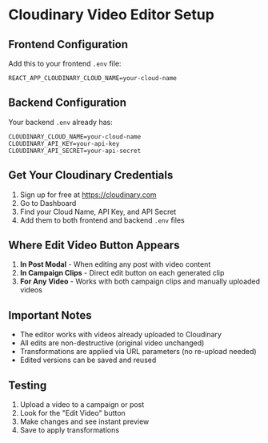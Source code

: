 # Cloudinary Video Editor Setup

## Frontend Configuration

Add this to your frontend `.env` file:
```
REACT_APP_CLOUDINARY_CLOUD_NAME=your-cloud-name
```

## Backend Configuration  

Your backend `.env` already has:
```
CLOUDINARY_CLOUD_NAME=your-cloud-name
CLOUDINARY_API_KEY=your-api-key
CLOUDINARY_API_SECRET=your-api-secret
```

## Get Your Cloudinary Credentials

1. Sign up for free at https://cloudinary.com
2. Go to Dashboard
3. Find your Cloud Name, API Key, and API Secret
4. Add them to both frontend and backend `.env` files

## Where Edit Video Button Appears

1. **In Post Modal** - When editing any post with video content
2. **In Campaign Clips** - Direct edit button on each generated clip
3. **For Any Video** - Works with both campaign clips and manually uploaded videos

## Important Notes

- The editor works with videos already uploaded to Cloudinary
- All edits are non-destructive (original video unchanged)
- Transformations are applied via URL parameters (no re-upload needed)
- Edited versions can be saved and reused

## Testing

1. Upload a video to a campaign or post
2. Look for the "Edit Video" button
3. Make changes and see instant preview
4. Save to apply transformations 
